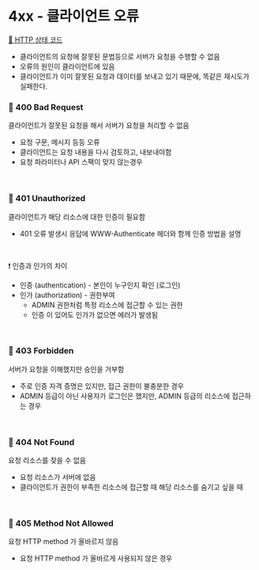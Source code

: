 # 4xx - 클라이언트 오류

[🔗 HTTP 상태 코드](https://github.com/choideakook/TIL/blob/main/Spring/5%20HTTP%20웹%20기본%20지식/3%20HTTP%20상태코드/230125%201%20HTTP%20상태%20코드.md)

- 클라이언트의 요청에 잘못된 문법등으로 서버가 요청을 수행할 수 없음
- 오류의 원인이 클라이언트에 있음
- 클라이언트가 이미 잘못된 요청과 데이터를 보내고 있기 때문에,
똑같은 재시도가 실패한다.

### 📍 400 Bad Request

클라이언트가 잘못된 요청을 해서 서버가 요청을 처리할 수 없음

- 요청 구문, 메시지 등등 오류
- 클라이언트는 요청 내용을 다시 검토하고, 내보내야함
- 요청 파라미터나 API 스팩이 맞지 않는경우

<br>

### 📍 401 Unauthorized

클라이언트가 해당 리소스에 대한 인증이 필요함

- 401 오류 발생시 응답에 WWW-Authenticate 헤더와 함께 인증 방법을 설명

<br>

❗️ 인증과 인가의 차이

- 인증 (authentication) - 본인이 누구인지 확인 (로그인)
- 인가 (authorization) - 권한부여
    - ADMIN 권한처럼 특정 리소스에 접근할 수 있는 권한
    - 인증 이 있어도 인가가 없으면 에러가 발생됨

<br>

### 📍 403 Forbidden

서버가 요청을 이해했지만 승인을 거부함

- 주로 인증 자격 증명은 있지만, 접근 권한이 불충분한 경우
- ADMIN 등급이 아닌 사용자가 로그인은 했지만,
ADMIN 등급의 리소스에 접근하는 경우

<br>

### 📍 404 Not Found

요청 리소스를 찾을 수 없음

- 요청 리소스가 서버에 없음
- 클라이언트가 권한이 부족한 리소스에 접근할 때 해당 리소스를 숨기고 싶을 때

<br>

### 📍 405 Method Not Allowed

요청 HTTP method 가 올바르지 않음

- 요청 HTTP method 가 올바르게 사용되지 않은 경우
